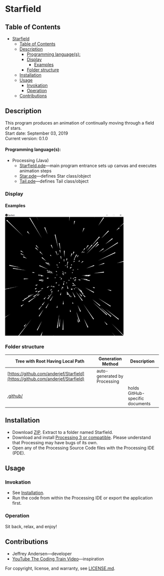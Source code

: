# Starfield

## Table of Contents
- [Starfield](#starfield)
  - [Table of Contents](#table-of-contents)
  - [Description](#description)
      - [Programming language(s):](#programming-languages)
    - [Display](#display)
      - [Examples](#examples)
    - [Folder structure](#folder-structure)
  - [Installation](#installation)
  - [Usage](#usage)
    - [Invokation](#invokation)
    - [Operation](#operation)
  - [Contributions](#contributions)

## Description
This program produces an animation of continually moving through a field of stars. <br>
Start date: September 03, 2019 <br>
Current version: 0.1.0 <br>
#### Programming language(s):
- Processing (Java)
	- [Starfield.pde](Starfield.pde)&mdash;main program entrance sets up canvas and executes animation steps
	- [Star.pde](Star.pde)&mdash;defines Star class/object
	- [Tail.pde](Tail.pde)&mdash;defines Tail class/object

### Display
#### Examples
<img src="Picture1.png" alt="Example 1 Picture" height="400"/>

### Folder structure
| Tree with Root Having Local Path | Generation Method | Description |
| -------------------------------- | ----------------- | ----------- |
| [https://github.com/anderjef/Starfield](https://github.com/anderjef/Starfield) | auto-generated by Processing | <!-- --> |
| [.github/](.github/) | <!-- --> | holds GitHub-specific documents |

## Installation
- Download [ZIP](https://github.com/anderjef/Starfield/archive/main.zip). Extract to a folder named Starfield.
- Download and install [Processing 3 or compatible](https://processing.org/). Please understand that Processing may have bugs of its own.
- Open any of the Processing Source Code files with the Processing IDE (PDE).

## Usage
### Invokation
- See [Installation](#installation).
- Run the code from within the Processing IDE or export the application first.

### Operation
Sit back, relax, and enjoy!

## Contributions
- Jeffrey Andersen&mdash;developer
- [YouTube The Coding Train Video](https://www.youtube.com/watch?v=17WoOqgXsRM)&mdash;inspiration

For copyright, license, and warranty, see [LICENSE.md](LICENSE.md).